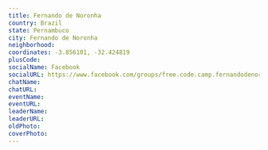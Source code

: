 ```yaml
---
title: Fernando de Noronha
country: Brazil
state: Pernambuco
city: Fernando de Noronha
neighborhood: 
coordinates: -3.856101, -32.424819
plusCode:
socialName: Facebook
socialURL: https://www.facebook.com/groups/free.code.camp.fernandodenoronha
chatName:
chatURL:
eventName:
eventURL:
leaderName:
leaderURL:
oldPhoto: 
coverPhoto:
---
```

